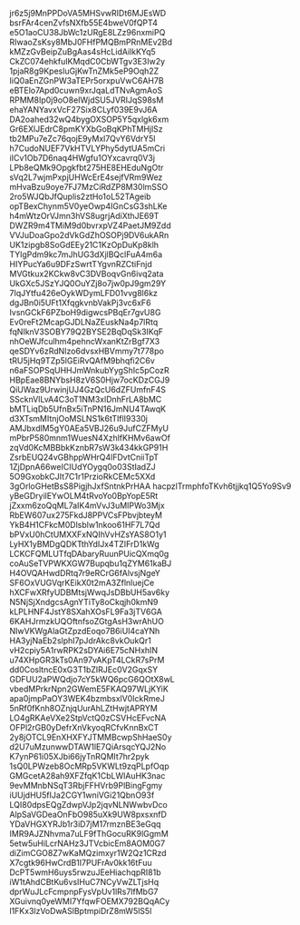 jr6z5j9MnPPDoVA5MHSvwRIDt6MJEsWD
bsrFAr4cenZvfsNXfb55E4bweV0fQPT4
e5O1aoCU38JbWc1zURgE8LZz96nxmiPQ
RIwaoZsKsy8MbJ0FHfPMQBmPRnMEv2Bd
kMZzGvBeipZuBgAas4sHcLidAilkKYq5
CkZC074ehkfuIKMqdC0CbWTgv3E3Iw2y
1pjaR8g9KpesluGjKwTnZMk5eP9Oqh2Z
IiQ0aEnZGnPW3aTEPr5orxpuVwC6AH7B
eBTElo7Apd0cuwn9xrJqaLdTNvAgmAoS
RPMM8Ip0j9oO8eIWjdSU5JVRIJqS98sM
ehaYANYavxVcF27Six8CLyf039E9vJ6A
DA2oahed32wQ4bygOXSOP5Y5qxlgk6xm
Gr6EXlJEdrC8pmKYXbGoBqKPhTMHjlSz
tb2MPu7eZc76qojE9yMxl7QvY6VdrY5l
h7CudoNUEF7VkHTVLYPhy5dytUA5mCri
iICv1Ob7D6naq4HWgfu1OYxcavrq0V3j
LPb8eQMk9Opgkfbt275HE8EHEduNgOtr
sVq2L7wjmPxpjUHWcErE4sejfVRm9Wez
mHvaBzu9oye7FJ7MzCiRdZP8M30lmSSO
2ro5WJQbJfQuplis2ztHo1oL52TAgeib
opTBexChynm5V0yeOwp4IGnCsG3shLKe
h4mWtzOrVJmn3hVS8ugrjAdiXthJE69T
DWZR9m4TMiM9d0bvrxpVZ4PaetJM9Zdd
VVJuDoaGpo2dVkGdZhOSOPj9DV6ukARn
UK1zipgb8SoGdEEy21C1KzOpDuKp8klh
TYlgPdm9kc7mJhUG3dXjlBQclFuA4m6a
HIYPucYa6u9DFzSwrtTYgvnRZCtiFnjd
MVGtkux2KCkw8vC3DVBoqvGn6ivq2ata
UkGXc5JSzYJQ0OuYZj8o7jw0pJ9gm29Y
7IqJYtfu426eOykWDymLFD01vvg8l6kz
dgJBn0i5UFt1XfqgkvnbVakPj3vc6xF6
IvsnGCkF6PZboH9digwcsPBqEr7gvU8G
Ev0reFt2McapGJDLNaZEuskNa4p7lRtq
fqNIknV3SOBY79Q2BYSE2BqDqSk3IKqF
nhOeWJfculhm4pehncWxanKtZrBgf7X3
qeSDYv6zRdNIzo6dvsxHBVmmy7t778po
tRU5jHq9TZp5lGEiRvQAfM9bhqfi2C6v
n6aFSOPSqUHHJmWnkubYygShIc5pCozR
HBpEae8BNYbsH8zV6S0Hjw7ocKDzCGJ9
QiUWaz9UrwinjUJ4GzQcU6dZFUmfnF4S
SScknVlLvA4C3oT1NM3xlDnhFrLA8bMC
bMTLiqDb5UfnBx5iTnPN16JmNU4TAwqK
d3XTsmMItnjOoMSLNS1k6tTlflI9330j
AMJbxdlM5gY0AEa5VBJ26u9JufCZFMyU
mPbrP580mnm1WuesN4XzhlfKHMv6awOf
zqVd0KcMBBbkKznbR7sW3k434kkGP91H
ZsrbEUQ24vGBhppWHrQ4lFDvtCniiTpT
1ZjDpnA66weICIUdYOygq0o03StIadZJ
5O9GxobkCJIt7C1r1PrzioRkCEMc5XXd
3gOrloGHetBsS8PigjhJxfSntnkPrHAA
hacpzlTrmphfoTKvh6tjjkq1Q5Yo9Sv9
yBeGDryilEYwOLM4tRvoYo0BpYopE5Rt
jZxxm6zoQqML7aIK4mVvJ3uMIPWo3Mjx
RbEW607ux275FkdJ8PPVCsFPbvjbteyM
YkB4H1CFkcM0Dlsblw1nkoo61HF7L7Qd
bPVxU0hCtUMXXFxNQIhVvHZsYAS8O1y1
LyHX1yBMDgQDKTthYdIJx4TZIFrD1kWg
LCKCFQMLUTfqDAbaryRuunPUicQXmq0g
coAuSeTVPWKXGW7Bupqbu1qZYM61kaBJ
H4OVQAHwdDRtq7r9eRCrG6fAlvsjNgeY
SF6OxVUGVqrKEikX0t2mA3ZflnluejCe
hXCFwXRfyUDBMtsjWwqJsDBbUH5av6ky
N5NjSjXndgcsAgnYTiTy8oCkqjh0kmN9
kLPLHNF4JstY8SXahXOsFL9Fa3jTV6GA
6KAHJrmzkUQOftnfsoZGtgAsH3wrAhUO
NIwVKWgAlaGtZpzdEoqo7B6iUI4caYNh
HA3yjNaEb2slphI7pJdrAkc8vkOukQr1
vH2cpiy5A1rwRPK2sDYAi6E75cNHxhIN
u74XHpGR3kTs0An97vAKpT4LCkR7sPrM
dd0CosltncE0xG3T1bZIRJEc0V2GqxSY
GDFUU2aPWQdjo7cY5kWQ6pcG6QOtX8wL
vbedMPrkrNpn2GWemE5FKAQ97WLjKYiK
apa0jmpPaOY3WEK4bzmbsxlV0IckRmeJ
5nRf0fKnh8OZnjqUurAhLZtHwjtAPRYM
LO4gRKAeVXe2StpVctQ0zCSVHcEFvcNA
OFPl2rGB0yDefrXnVkyoqRCfvKnnBxCT
2y8jOTCL9EnXHXFYJTMMBcwpShHaeS0y
d2U7uMzunwwDTAW1lE7QiArsqcYQJ2No
K7ynP61i05XJbi66jyTnRQMIt7hr2pyk
1sQ0LPWzeb8OcMRp5VKWLt9zqPLpfOqp
GMGcetA28ah9XFZfqK1CbLWlAuHK3nac
9evMMnbNSqT3RbjFFHVrb9PlBingFgmy
iUUjdHU5fIJa2CGY1wniVGi21QbnO93f
LQI80dpsEQgZdwpVJp2jqvNLNWwbvDco
AlpSaVGDeaOnFbO985uXk9UW8pxsxnfD
YDaVHGXYRJb1r3iD7jM17rmznBE3eGqq
IMR9AJZNhvma7uLF9fThGocuRK9lGgmM
5etw5uHiLcrNAHz3JTVcbicEm8AOM0G7
diZimCGO8Z7wKaMQzimxyr1W2Qz1CRzd
X7cgtk96HwCrdB1I7PUFrAv0kk16tFuu
DcPT5wmH6uys5rwzuJEeHiachqpRI81b
iW1tAhdCBtKu6vsIHuC7NCyVwZLTjsHq
dprWuJLcFcmpnpFysVpUv1lRs7lfMbG7
XGuivnq0yeWMI7YfqwFOEMX792BQqACy
l1FKx3lzVoDwASlBptmpiDrZ8mW5lS5l
